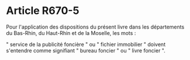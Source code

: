 # Article R670-5

Pour l'application des dispositions du présent livre dans les départements du Bas-Rhin, du Haut-Rhin et de la Moselle, les mots :

" service de la publicité foncière " ou " fichier immobilier " doivent s'entendre comme signifiant " bureau foncier " ou " livre foncier ".
